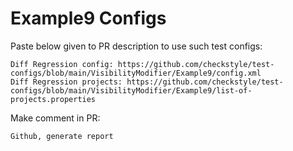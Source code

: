# Example9 Configs
Paste below given to PR description to use such test configs:
```
Diff Regression config: https://github.com/checkstyle/test-configs/blob/main/VisibilityModifier/Example9/config.xml
Diff Regression projects: https://github.com/checkstyle/test-configs/blob/main/VisibilityModifier/Example9/list-of-projects.properties
```
Make comment in PR:
```
Github, generate report
```
